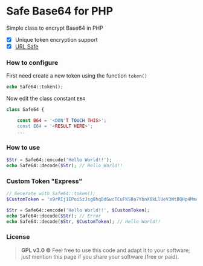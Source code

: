 # Safe Base64 for PHP

Simple class to encrypt Base64 in PHP

* [X] Unique token encryption support
* [X] [URL Safe](https://en.wikipedia.org/wiki/Base64#URL_applications)

### How to configure

First need create a new token using the function `token()`

```php
echo Safe64::token();
```

Now edit the class constant `E64`

```php
class Safe64 {

	const B64 = '<DON'T TOUCH THIS>';
	const E64 = '<RESULT HERE>';
	...
```

### How to use

```php
$Str = Safe64::encode('Hello World!!');
echo Safe64::decode($Str); // Hello World!!
```

### Custom Token "Express"

```php
// Generate with Safe64::token();
$CustomToken = 'x9rRIj1EPoi5zJsg8hqDdGwcTCuFKS0a7YbnX6kLlUeV3WtBQHp4MmA2ZOyNfv';

$Str = Safe64::encode('Hello World!!', $CustomToken);
echo Safe64::decode($Str); // Error
echo Safe64::decode($Str, $CustomToken); // Hello World!!
```

### License

> **GPL v3.0 ©** Feel free to use this code and adapt it to your software; just mention this page if you share your software (free or paid).
